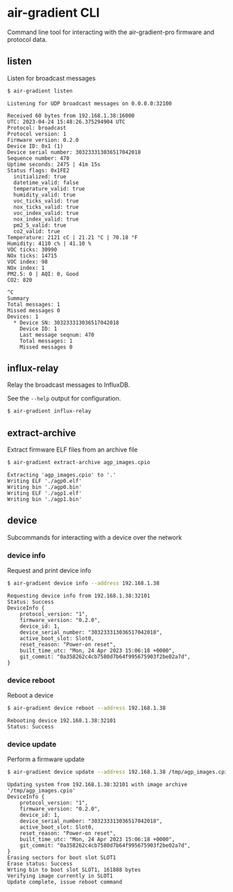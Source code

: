 # air-gradient CLI

Command line tool for interacting with the air-gradient-pro firmware and protocol data.

## listen

Listen for broadcast messages

```bash
$ air-gradient listen
```

```
Listening for UDP broadcast messages on 0.0.0.0:32100

Received 60 bytes from 192.168.1.38:16000
UTC: 2023-04-24 15:48:26.375294904 UTC
Protocol: broadcast
Protocol version: 1
Firmware version: 0.2.0
Device ID: 0x1 (1)
Device serial number: 303233313036517042018
Sequence number: 470
Uptime seconds: 2475 | 41m 15s
Status flags: 0x1FE2
  initialized: true
  datetime_valid: false
  temperature_valid: true
  humidity_valid: true
  voc_ticks_valid: true
  nox_ticks_valid: true
  voc_index_valid: true
  nox_index_valid: true
  pm2_5_valid: true
  co2_valid: true
Temperature: 2121 cC | 21.21 °C | 70.18 °F
Humidity: 4110 c% | 41.10 %
VOC ticks: 30990
NOx ticks: 14715
VOC index: 98
NOx index: 1
PM2.5: 0 | AQI: 0, Good
CO2: 820

^C
Summary
Total messages: 1
Missed messages 0
Devices: 1
  * Device SN: 303233313036517042018
    Device ID: 1
    Last message seqnum: 470
    Total messages: 1
    Missed messages 0
```

## influx-relay

Relay the broadcast messages to InfluxDB.

See the `--help` output for configuration.

```bash
$ air-gradient influx-relay
```

## extract-archive

Extract firmware ELF files from an archive file

```bash
$ air-gradient extract-archive agp_images.cpio
```

```
Extracting 'agp_images.cpio' to '.'
Writing ELF './agp0.elf'
Writing bin './agp0.bin'
Writing ELF './agp1.elf'
Writing bin './agp1.bin'
```

## device

Subcommands for interacting with a device over the network

### device info

Request and print device info

```bash
$ air-gradient device info --address 192.168.1.38
```

```
Requesting device info from 192.168.1.38:32101
Status: Success
DeviceInfo {
    protocol_version: "1",
    firmware_version: "0.2.0",
    device_id: 1,
    device_serial_number: "303233313036517042018",
    active_boot_slot: Slot0,
    reset_reason: "Power-on reset",
    built_time_utc: "Mon, 24 Apr 2023 15:06:18 +0000",
    git_commit: "0a358262c4cb7580d7b64f995675903f2be02a7d",
}
```

### device reboot

Reboot a device

```bash
$ air-gradient device reboot --address 192.168.1.38
```

```
Rebooting device 192.168.1.38:32101
Status: Success
```

### device update

Perform a firmware update

```bash
$ air-gradient device update --address 192.168.1.38 /tmp/agp_images.cpio
```

```
Updating system from 192.168.1.38:32101 with image archive '/tmp/agp_images.cpio'
DeviceInfo {
    protocol_version: "1",
    firmware_version: "0.2.0",
    device_id: 1,
    device_serial_number: "303233313036517042018",
    active_boot_slot: Slot0,
    reset_reason: "Power-on reset",
    built_time_utc: "Mon, 24 Apr 2023 15:06:18 +0000",
    git_commit: "0a358262c4cb7580d7b64f995675903f2be02a7d",
}
Erasing sectors for boot slot SLOT1
Erase status: Success
Wrting bin to boot slot SLOT1, 161888 bytes
Verifying image currently in SLOT1
Update complete, issue reboot command
```
